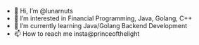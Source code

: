 - 👋 Hi, I’m @lunarnuts
- 👀 I’m interested in Financial Programming, Java, Golang, C++
- 🌱 I’m currently learning Java/Golang Backend Development
- 📫 How to reach me insta@princeofthelight

<!---
lunarnuts/lunarnuts is a ✨ special ✨ repository because its `README.md` (this file) appears on your GitHub profile.
You can click the Preview link to take a look at your changes.
--->
